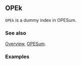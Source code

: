 ## OPEk

`OPEk` is a dummy index in OPESum.

### See also

[Overview](Extra/FeynCalc.md), [OPESum](OPESum.md).

### Examples
